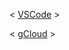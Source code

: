 < [VSCode](http://35.212.172.227:3000/) >

< [gCloud](https://console.cloud.google.com/compute/instances?project=workspace-328311&hl=zh-TW) >
